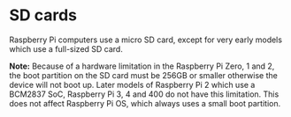 # SD cards

Raspberry Pi computers use a micro SD card, except for very early models which use a full-sized SD card.

**Note:** Because of a hardware limitation in the Raspberry Pi Zero, 1 and 2, the boot partition on the SD card must be 256GB or smaller otherwise the device will not boot up. Later models of Raspberry Pi 2 which use a BCM2837 SoC, Raspberry Pi 3, 4 and 400 do not have this limitation. This does not affect Raspberry Pi OS, which always uses a small boot partition.
